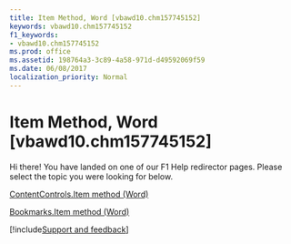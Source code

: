 ```yaml
---
title: Item Method, Word [vbawd10.chm157745152]
keywords: vbawd10.chm157745152
f1_keywords:
- vbawd10.chm157745152
ms.prod: office
ms.assetid: 198764a3-3c89-4a58-971d-d49592069f59
ms.date: 06/08/2017
localization_priority: Normal
---
```



# Item Method, Word [vbawd10.chm157745152]

Hi there! You have landed on one of our F1 Help redirector pages. Please select the topic you were looking for below.

[ContentControls.Item method (Word)](https://msdn.microsoft.com/library/7f468e82-e17c-3e98-e452-a214239dcab4%28Office.15%29.aspx)

[Bookmarks.Item method (Word)](https://msdn.microsoft.com/library/95650b7b-fe74-09a4-60a6-a716407e8a34%28Office.15%29.aspx)

[!include[Support and feedback](~/includes/feedback-boilerplate.md)]